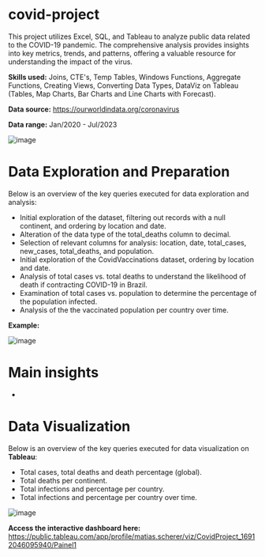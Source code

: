 # covid-project
This project utilizes Excel, SQL, and Tableau to analyze public data related to the COVID-19 pandemic. The comprehensive analysis provides insights into key metrics, trends, and patterns, offering a valuable resource for understanding the impact of the virus.

**Skills used:** Joins, CTE's, Temp Tables, Windows Functions, Aggregate Functions, Creating Views, Converting Data Types, DataViz on Tableau (Tables, Map Charts, Bar Charts and Line Charts with Forecast).

**Data source:** https://ourworldindata.org/coronavirus

**Data range:** Jan/2020 - Jul/2023

![image](https://github.com/matiascherer/covid-project/assets/63814565/5bad4b8a-9c61-4bac-9d3b-3d115fb2f1da)

# Data Exploration and Preparation
Below is an overview of the key queries executed for data exploration and analysis:

- Initial exploration of the dataset, filtering out records with a null continent, and ordering by location and date.
- Alteration of the data type of the total_deaths column to decimal.
- Selection of relevant columns for analysis: location, date, total_cases, new_cases, total_deaths, and population.
- Initial exploration of the CovidVaccinations dataset, ordering by location and date.
- Analysis of total cases vs. total deaths to understand the likelihood of death if contracting COVID-19 in Brazil.
- Examination of total cases vs. population to determine the percentage of the population infected.
- Analysis of the the vaccinated population per country over time.

**Example:**

![image](https://github.com/matiascherer/covid-project/assets/63814565/17ad32a2-da97-47ac-85f5-ea665c2308b6)


# Main insights

- 

# Data Visualization
Below is an overview of the key queries executed for data visualization on **Tableau**:

- Total cases, total deaths and death percentage (global).
- Total deaths per continent.
- Total infections and percentage per country.
- Total infections and percentage per country over time.

![image](https://github.com/matiascherer/covid-project/assets/63814565/479fb6b5-fef1-4c72-884e-3848bc9b1d10)

**Access the interactive dashboard here:** https://public.tableau.com/app/profile/matias.scherer/viz/CovidProject_16912046095940/Painel1
